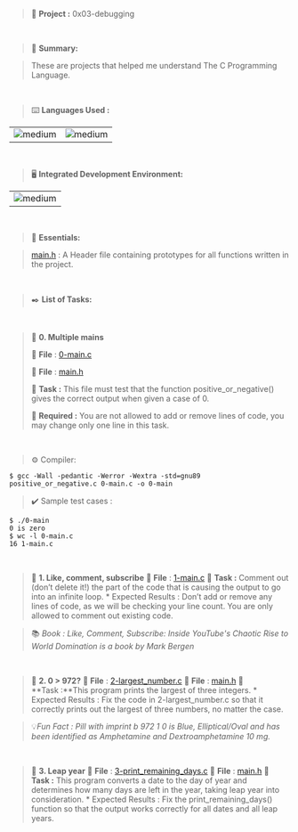 > 🚧 **Project :** 0x03-debugging

<br>

> 📝 **Summary:**

> These are projects that helped me understand The C Programming Language.

<br>

> ⌨️ **Languages Used :**

<table>
  <tr>
    <td><img alt="medium" src="https://img.shields.io/badge/C-00599C?style=for-the-badge&logo=c&logoColor=white"></td>
    <td><img alt="medium" src="https://img.shields.io/badge/Markdown-000000?style=for-the-badge&logo=markdown&logoColor=white"></td>
  </tr>
</table>

<br>

> 🖥️ **Integrated Development Environment:**

<table>
  <tr>
<td><img alt="medium" src="https://img.shields.io/badge/Emacs-%237F5AB6.svg?&style=for-the-badge&logo=gnu-emacs&logoColor=white"></td>
  </tr>
</table>

<br>

> 🌟 **Essentials:**

> [main.h](./main.h) : A Header file containing prototypes for all functions written in the project.

<br>

> ✒️ **List of Tasks:**
<br>

> 📁 **0. Multiple mains**
> 
> 💾 **File** : [0-main.c](./0-main.c)
> 
> 💾 **File** : [main.h](./main.h)
> 
> 📑 **Task :** This file must test that the function positive_or_negative() gives the correct output when given a case of 0.
> 
> 📝 **Required :**  You are not allowed to add or remove lines of code, you may change only one line in this task.

<br>

> ⚙️ Compiler:

```
$ gcc -Wall -pedantic -Werror -Wextra -std=gnu89 positive_or_negative.c 0-main.c -o 0-main
```

> ✔️ Sample test cases :

```
$ ./0-main
0 is zero
$ wc -l 0-main.c
16 1-main.c
```

<br>

> 📁 **1. Like, comment, subscribe**
> 💾 **File** : [1-main.c](./1-main.c)
> 📑 **Task :** Comment out (don’t delete it!) the part of the code that is causing the output to go into an infinite loop.
    * Expected Results : Don’t add or remove any lines of code, as we will be checking your line count. You are only allowed to comment out existing code.

> 📚 *Book : Like, Comment, Subscribe: Inside YouTube's Chaotic Rise to World Domination is a book by Mark Bergen*

<br>
    
> 📁 **2. 0 > 972?**
> 💾 **File** : [2-largest_number.c](./2-largest_number.c)
> 💾 **File** :  [main.h](./main.h)
> 📑 **Task :**This program prints the largest of three integers.
    * Expected Results : Fix the code in 2-largest_number.c so that it correctly prints out the largest of three numbers, no matter the case.
    
> 💡*Fun Fact : Pill with imprint b 972 1 0 is Blue, Elliptical/Oval and has been identified as Amphetamine and Dextroamphetamine 10 mg.*

<br>

> 📁 **3. Leap year**
> 💾 **File** :  [3-print_remaining_days.c](./3-print_remaining_days.c)
> 💾 **File** :  [main.h](./main.h)
> 📑 **Task :** This program converts a date to the day of year and determines how many days are left in the year, taking leap year into consideration.
    * Expected Results : Fix the print_remaining_days() function so that the output works correctly for all dates and all leap years.
